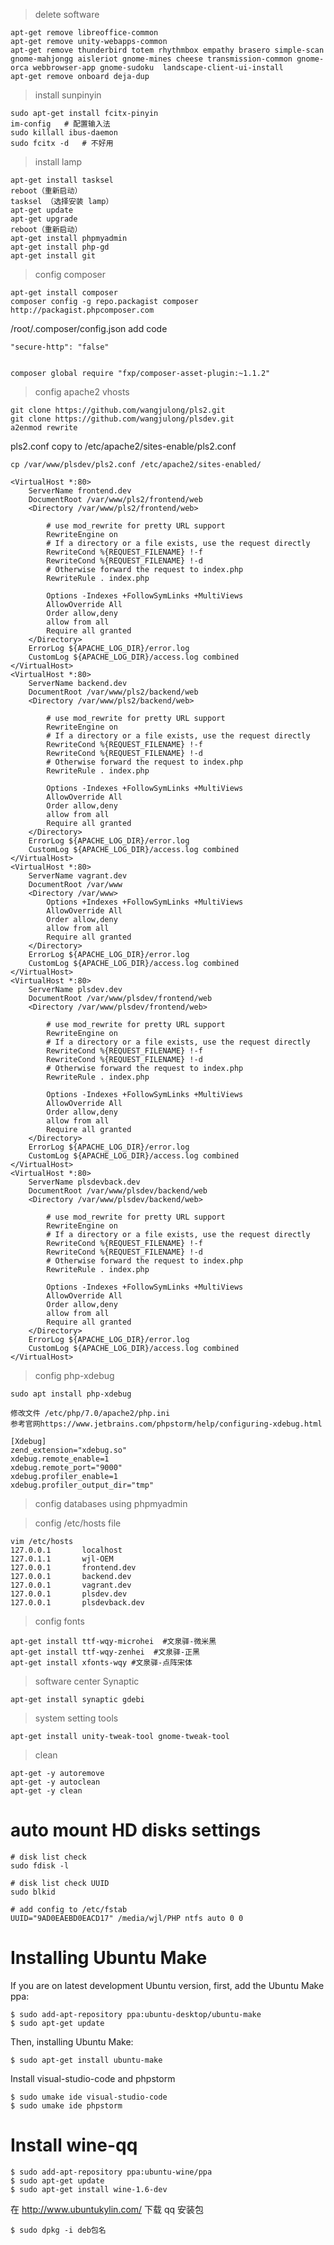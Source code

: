 > delete software

    apt-get remove libreoffice-common
    apt-get remove unity-webapps-common
    apt-get remove thunderbird totem rhythmbox empathy brasero simple-scan gnome-mahjongg aisleriot gnome-mines cheese transmission-common gnome-orca webbrowser-app gnome-sudoku  landscape-client-ui-install
    apt-get remove onboard deja-dup
    
> install sunpinyin

    sudo apt-get install fcitx-pinyin
    im-config   # 配置输入法
    sudo killall ibus-daemon
    sudo fcitx -d   # 不好用

> install lamp
    
    apt-get install tasksel
    reboot（重新启动）
    tasksel （选择安装 lamp）
    apt-get update
    apt-get upgrade
    reboot（重新启动）
    apt-get install phpmyadmin
    apt-get install php-gd
    apt-get install git

> config composer

    apt-get install composer
    composer config -g repo.packagist composer http://packagist.phpcomposer.com

/root/.composer/config.json add code 

    "secure-http": "false"
    
    
    composer global require "fxp/composer-asset-plugin:~1.1.2"
    
> config apache2 vhosts
    
    git clone https://github.com/wangjulong/pls2.git
    git clone https://github.com/wangjulong/plsdev.git
    a2enmod rewrite
    
pls2.conf copy to /etc/apache2/sites-enable/pls2.conf

    cp /var/www/plsdev/pls2.conf /etc/apache2/sites-enabled/

    <VirtualHost *:80>
        ServerName frontend.dev
        DocumentRoot /var/www/pls2/frontend/web
        <Directory /var/www/pls2/frontend/web>

            # use mod_rewrite for pretty URL support
            RewriteEngine on
            # If a directory or a file exists, use the request directly
            RewriteCond %{REQUEST_FILENAME} !-f
            RewriteCond %{REQUEST_FILENAME} !-d
            # Otherwise forward the request to index.php
            RewriteRule . index.php

            Options -Indexes +FollowSymLinks +MultiViews
            AllowOverride All
            Order allow,deny
            allow from all
            Require all granted
        </Directory>
        ErrorLog ${APACHE_LOG_DIR}/error.log
        CustomLog ${APACHE_LOG_DIR}/access.log combined
    </VirtualHost>
    <VirtualHost *:80>
        ServerName backend.dev
        DocumentRoot /var/www/pls2/backend/web
        <Directory /var/www/pls2/backend/web>

            # use mod_rewrite for pretty URL support
            RewriteEngine on
            # If a directory or a file exists, use the request directly
            RewriteCond %{REQUEST_FILENAME} !-f
            RewriteCond %{REQUEST_FILENAME} !-d
            # Otherwise forward the request to index.php
            RewriteRule . index.php

            Options -Indexes +FollowSymLinks +MultiViews
            AllowOverride All
            Order allow,deny
            allow from all
            Require all granted
        </Directory>
        ErrorLog ${APACHE_LOG_DIR}/error.log
        CustomLog ${APACHE_LOG_DIR}/access.log combined
    </VirtualHost>
    <VirtualHost *:80>
        ServerName vagrant.dev
        DocumentRoot /var/www
        <Directory /var/www>
            Options +Indexes +FollowSymLinks +MultiViews
            AllowOverride All
            Order allow,deny
            allow from all
            Require all granted
        </Directory>
        ErrorLog ${APACHE_LOG_DIR}/error.log
        CustomLog ${APACHE_LOG_DIR}/access.log combined
    </VirtualHost>
    <VirtualHost *:80>
        ServerName plsdev.dev
        DocumentRoot /var/www/plsdev/frontend/web
        <Directory /var/www/plsdev/frontend/web>

            # use mod_rewrite for pretty URL support
            RewriteEngine on
            # If a directory or a file exists, use the request directly
            RewriteCond %{REQUEST_FILENAME} !-f
            RewriteCond %{REQUEST_FILENAME} !-d
            # Otherwise forward the request to index.php
            RewriteRule . index.php

            Options -Indexes +FollowSymLinks +MultiViews
            AllowOverride All
            Order allow,deny
            allow from all
            Require all granted
        </Directory>
        ErrorLog ${APACHE_LOG_DIR}/error.log
        CustomLog ${APACHE_LOG_DIR}/access.log combined
    </VirtualHost>
    <VirtualHost *:80>
        ServerName plsdevback.dev
        DocumentRoot /var/www/plsdev/backend/web
        <Directory /var/www/plsdev/backend/web>

            # use mod_rewrite for pretty URL support
            RewriteEngine on
            # If a directory or a file exists, use the request directly
            RewriteCond %{REQUEST_FILENAME} !-f
            RewriteCond %{REQUEST_FILENAME} !-d
            # Otherwise forward the request to index.php
            RewriteRule . index.php

            Options -Indexes +FollowSymLinks +MultiViews
            AllowOverride All
            Order allow,deny
            allow from all
            Require all granted
        </Directory>
        ErrorLog ${APACHE_LOG_DIR}/error.log
        CustomLog ${APACHE_LOG_DIR}/access.log combined
    </VirtualHost>
    
    
> config php-xdebug

    sudo apt install php-xdebug

    修改文件 /etc/php/7.0/apache2/php.ini
    参考官网https://www.jetbrains.com/phpstorm/help/configuring-xdebug.html

    [Xdebug]
    zend_extension="xdebug.so"
    xdebug.remote_enable=1
    xdebug.remote_port="9000"
    xdebug.profiler_enable=1
    xdebug.profiler_output_dir="tmp"
    
> config databases using phpmyadmin

> config /etc/hosts file
    
    vim /etc/hosts
    127.0.0.1       localhost
    127.0.1.1       wjl-OEM
    127.0.0.1       frontend.dev
    127.0.0.1       backend.dev
    127.0.0.1       vagrant.dev
    127.0.0.1       plsdev.dev
    127.0.0.1       plsdevback.dev
    
> config fonts

    apt-get install ttf-wqy-microhei  #文泉驿-微米黑
    apt-get install ttf-wqy-zenhei  #文泉驿-正黑
    apt-get install xfonts-wqy #文泉驿-点阵宋体

> software center Synaptic

    apt-get install synaptic gdebi

> system setting tools

    apt-get install unity-tweak-tool gnome-tweak-tool
    
> clean 

    apt-get -y autoremove 
    apt-get -y autoclean 
    apt-get -y clean
    
# auto mount HD disks settings

    # disk list check
    sudo fdisk -l 

    # disk list check UUID
    sudo blkid
    
    # add config to /etc/fstab
    UUID="9AD0EAEBD0EACD17" /media/wjl/PHP ntfs auto 0 0

# Installing Ubuntu Make

If you are on latest development Ubuntu version, first, add the Ubuntu Make ppa:

    $ sudo add-apt-repository ppa:ubuntu-desktop/ubuntu-make
    $ sudo apt-get update

Then, installing Ubuntu Make:

    $ sudo apt-get install ubuntu-make

Install visual-studio-code and phpstorm

    $ sudo umake ide visual-studio-code
    $ sudo umake ide phpstorm

# Install wine-qq

    $ sudo add-apt-repository ppa:ubuntu-wine/ppa
    $ sudo apt-get update
    $ sudo apt-get install wine-1.6-dev

在 http://www.ubuntukylin.com/ 下载 qq 安装包

    $ sudo dpkg -i deb包名

